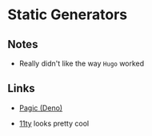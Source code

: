 # Static Generators

## Notes

- Really didn't like the way `Hugo` worked

## Links

- [Pagic (Deno)](https://github.com/xcatliu/pagic)

- [11ty](https://www.11ty.dev/docs/) looks pretty cool

